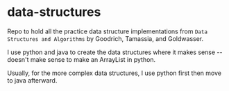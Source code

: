 # data-structures
Repo to hold all the practice data structure implementations from `Data Structures and Algorithms` by Goodrich, Tamassia, and Goldwasser.

I use python and java to create the data structures where it makes sense -- doesn't make sense to make an ArrayList in python.

Usually, for the more complex data structures, I use python first then move to java afterward.
